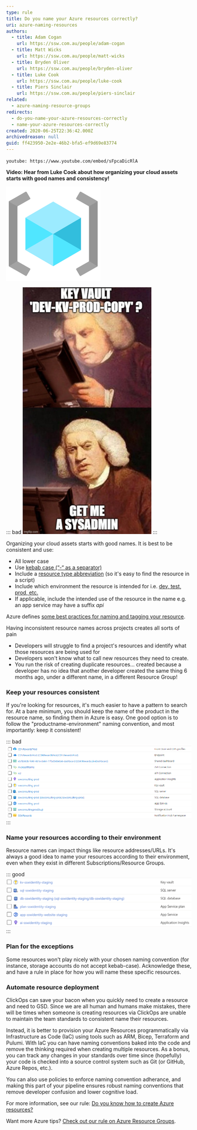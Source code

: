 ```yaml
---
type: rule
title: Do you name your Azure resources correctly?
uri: azure-naming-resources
authors:
  - title: Adam Cogan
    url: https://ssw.com.au/people/adam-cogan
  - title: Matt Wicks
    url: https://ssw.com.au/people/matt-wicks
  - title: Bryden Oliver
    url: https://ssw.com.au/people/bryden-oliver
  - title: Luke Cook
    url: https://ssw.com.au/people/luke-cook
  - title: Piers Sinclair
    url: https://ssw.com.au/people/piers-sinclair
related:
  - azure-naming-resource-groups
redirects:
  - do-you-name-your-azure-resources-correctly
  - name-your-azure-resources-correctly
created: 2020-06-25T22:36:42.000Z
archivedreason: null
guid: ff423950-2e2e-46b2-bfa5-ef9d69e83774
---
```

`youtube: https://www.youtube.com/embed/sFpcaDicRlA`

**Video: Hear from Luke Cook about how organizing your cloud assets starts with good names and consistency!**

![](/rules/azure-naming-resources/icon-naming-azure.png)

::: bad
![The scariest resource name you can find](/rules/azure-naming-resources/kv-bad-name.jpg)
:::

Organizing your cloud assets starts with good names. It is best to be consistent and use:

* All lower case
* Use [kebab case (“-“ as a separator)](/use-dashes-in-urls)
* Include a [resource type abbreviation](https://docs.microsoft.com/en-us/azure/cloud-adoption-framework/ready/azure-best-practices/resource-abbreviations) (so it's easy to find the resource in a script)
* Include which environment the resource is intended for i.e. [dev, test, prod, etc.](/do-you-have-separate-development-testing-and-production-environments)
* If applicable, include the intended use of the resource in the name e.g. an app service may have a suffix *api*

<!--endintro-->

Azure defines [some best practices for naming and tagging your resource](https://docs.microsoft.com/en-us/azure/cloud-adoption-framework/ready/azure-best-practices/naming-and-tagging).

Having inconsistent resource names across projects creates all sorts of pain

* Developers will struggle to find a project's resources and identify what those resources are being used for
* Developers won't know what to call new resources they need to create.
* You run the risk of creating duplicate resources... created because a developer has no idea that another developer created the same thing 6 months ago, under a different name, in a different Resource Group!

### Keep your resources consistent

If you're looking for resources, it's much easier to have a pattern to search for. At a bare minimum, you should keep the name of the product in the resource name, so finding them in Azure is easy. One good option is to follow the "productname-environment" naming convention, and most importantly: keep it consistent!

::: bad
![Bad Example - Inconsistent resource names. Do these belong to the same product?](/rules/azure-naming-resources/bad-azure-name-example-1.png)
:::

### Name your resources according to their environment

Resource names can impact things like resource addresses/URLs. It's always a good idea to name your resources according to their environment, even when they exist in different Subscriptions/Resource Groups.

::: good
![Good Example - Consistent names, using lowercase letters and specifying the environment. Easy to find, and easy to manage!](/rules/azure-naming-resources/better-example.png)
:::

### Plan for the exceptions

Some resources won't play nicely with your chosen naming convention (for instance, storage accounts do not accept kebab-case). Acknowledge these, and have a rule in place for how you will name these specific resources.

### Automate resource deployment

ClickOps can save your bacon when you quickly need to create a resource and need to GSD. Since we are all human and humans make mistakes, there will be times when someone is creating resources via ClickOps are unable to maintain the team standards to consistent name their resources.

Instead, it is better to provision your Azure Resources programmatically via Infrastructure as Code (IaC) using tools such as ARM, Bicep, Terraform and Pulumi. With IaC you can have naming conventions baked into the code and remove the thinking required when creating multiple resources. As a bonus, you can track any changes in your standards over time since (hopefully) your code is checked into a source control system such as Git (or GitHub, Azure Repos, etc.).

You can also use policies to enforce naming convention adherance, and making this part of your pipeline ensures robust naming conventions that remove developer confusion and lower cognitive load.

For more information, see our rule: [Do you know how to create Azure resources?](/azure-resources-creating)

Want more Azure tips? [Check out our rule on Azure Resource Groups](/azure-naming-resource-groups).

